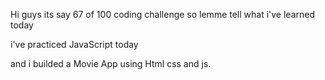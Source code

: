 Hi guys its say 67 of 100 coding challenge so lemme tell what i've learned today

i've practiced JavaScript today

and i builded a Movie App using Html css and js.

